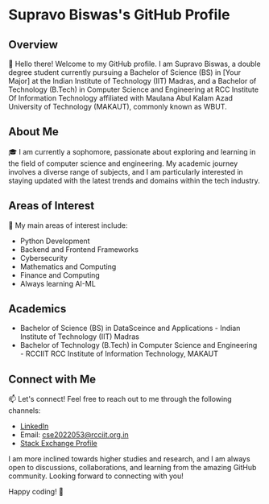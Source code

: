 # Supravo Biswas's GitHub Profile

## Overview

👋 Hello there! Welcome to my GitHub profile. I am Supravo Biswas, a double degree student currently pursuing a Bachelor of Science (BS) in [Your Major] at the Indian Institute of Technology (IIT) Madras, and a Bachelor of Technology (B.Tech) in Computer Science and Engineering at RCC Institute Of Information Technology affiliated with Maulana Abul Kalam Azad University of Technology (MAKAUT), commonly known as WBUT.

## About Me

🎓 I am currently a sophomore, passionate about exploring and learning in the field of computer science and engineering. My academic journey involves a diverse range of subjects, and I am particularly interested in staying updated with the latest trends and domains within the tech industry.

## Areas of Interest

🚀 My main areas of interest include:

- Python Development
- Backend and Frontend Frameworks
- Cybersecurity
- Mathematics and Computing
- Finance and Computing
- Always learning AI-ML
  

## Academics

- Bachelor of Science (BS) in DataSceince and Applications - Indian Institute of Technology (IIT) Madras
- Bachelor of Technology (B.Tech) in Computer Science and Engineering - RCCIIT RCC Institute of Information Technology, MAKAUT

## Connect with Me

📫 Let's connect! Feel free to reach out to me through the following channels:

- [LinkedIn](https://www.linkedin.com/in/supravo-biswas/)
- Email: cse2022053@rcciit.org.in
- [Stack Exchange Profile](https://stackexchange.com/users/your-stack-exchange-id)

I am more inclined towards higher studies and research, and I am always open to discussions, collaborations, and learning from the amazing GitHub community. Looking forward to connecting with you!

Happy coding! 🚀

